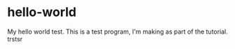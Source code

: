 # hello-world
My hello world test.
This is a test program, I'm making as part of the tutorial.
trstsr
